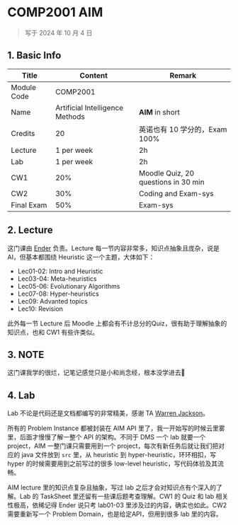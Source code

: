 # COMP2001 AIM

>   写于 2024 年 10 月 4 日 

## 1. Basic Info

| Title       | Content                         | Remark                              |
| ----------- | ------------------------------- | ----------------------------------- |
| Module Code | COMP2001                        |                                     |
| Name        | Artificial Intelligence Methods | **AIM** in short                    |
| Credits     | 20                              | 英诺也有 10 学分的，Exam 100%       |
| Lecture     | 1 per week                      | 2h                                  |
| Lab         | 1 per week                      | 2h                                  |
| CW1         | 20%                             | Moodle Quiz, 20 questions in 30 min |
| CW2         | 30%                             | Coding and Exam-sys                 |
| Final Exam  | 50%                             | Exam-sys                            |

## 2. Lecture

这门课由 [Ender](https://people.cs.nott.ac.uk/pszeo/) 负责。Lecture 每一节内容非常多，知识点抽象且庞杂，说是 AI，但基本都围绕 Heuristic 这一个主题，大体如下：

- Lec01-02: Intro and Heuristic
- Lec03-04: Meta-heuristics
- Lec05-06: Evolutionary Algorithms
- Lec07-08: Hyper-heuristics 
- Lec09: Advanted topics
- Lec10: Revision

此外每一节 Lecture 后 Moodle 上都会有不计总分的Quiz，很有助于理解抽象的知识点，也和 CW1 有些许类似。

## 3. NOTE

这门课我学的很烂，记笔记感觉只是小和尚念经，根本没学进去🥲

## 4. Lab

Lab 不论是代码还是文档都编写的非常精美，感谢 TA [Warren Jackson](https://www.nottingham.ac.uk/research/groups/ai/people/warren.jackson2)。

所有的 Problem Instance 都被封装在 AIM API 里了，我一开始写的时候云里雾里，后面才慢慢了解一整个 API 的架构。不同于 DMS 一个 lab 就要一个 project，AIM 一整门课只需要用到一个 project，每次有新任务后就让我们把对应的 java 文件放到 `src` 里，从 heuristic 到 hyper-heuristic，环环相扣，写 hyper 的时候需要用到之前写过的很多 low-level heuristic，写代码体验及其流畅。

AIM lecture 里的知识点复杂且抽象，写过 lab 之后才会对知识点有个深入的了解。Lab 的 TaskSheet 里还留有一些课后题考查理解。CW1 的 Quiz 和 lab 相关性极高，依稀记得 Ender 说只考 lab01-03 里涉及过的内容，确实也如此。CW2 需要重新写一个 Problem Domain，也是给定API，但用到很多 lab 里的内容。

